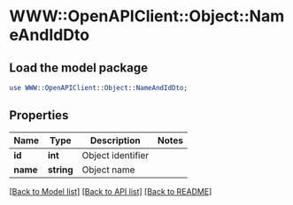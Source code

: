 # WWW::OpenAPIClient::Object::NameAndIdDto

## Load the model package
```perl
use WWW::OpenAPIClient::Object::NameAndIdDto;
```

## Properties
Name | Type | Description | Notes
------------ | ------------- | ------------- | -------------
**id** | **int** | Object identifier | 
**name** | **string** | Object name | 

[[Back to Model list]](../README.md#documentation-for-models) [[Back to API list]](../README.md#documentation-for-api-endpoints) [[Back to README]](../README.md)


